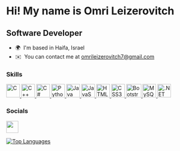 Hi! My name is Omri Leizerovitch
=========================================================================================================================================

Software Developer
------------------

*   🌍  I'm based in Haifa, Israel
*   ✉️  You can contact me at [omrileizerovitch7@gmail.com](mailto:omrileizerovitch7@gmail.com)
  
### Skills 
<p align="left">
  <a href="https://docs.microsoft.com/en-us/cpp/?view=msvc-170" target="_blank" rel="noreferrer">
    <img src="https://raw.githubusercontent.com/danielcranney/readme-generator/main/public/icons/skills/c-colored.svg" 
         width="36" height="36" alt="C" />
  </a>
  <a href="https://docs.microsoft.com/en-us/cpp/?view=msvc-170" target="_blank" rel="noreferrer">
    <img src="https://raw.githubusercontent.com/danielcranney/readme-generator/main/public/icons/skills/cplusplus-colored.svg" 
      width="36" height="36" alt="C++" />
  </a>
  <a href="https://docs.microsoft.com/en-us/dotnet/csharp/" target="_blank" rel="noreferrer">
    <img src="https://raw.githubusercontent.com/danielcranney/readme-generator/main/public/icons/skills/csharp-colored.svg" 
         width="36" height="36" alt="C#" />
  </a>
  <a href="https://www.python.org/" target="_blank" rel="noreferrer">
    <img src="https://www.vectorlogo.zone/logos/python/python-icon.svg" width="36" height="36" alt="Python"/>
  </a>
  <a href="https://www.oracle.com/java/" target="_blank" rel="noreferrer">
    <img src="https://www.vectorlogo.zone/logos/java/java-icon.svg" width="36" height="36" alt="Java"/>
  </a>
  <a href="https://developer.mozilla.org/en-US/docs/Web/JavaScript" target="_blank" rel="noreferrer">
    <img src="https://raw.githubusercontent.com/danielcranney/readme-generator/main/public/icons/skills/javascript-colored.svg" 
         width="36" height="36" alt="JavaScript" />
  </a>
  <a href="https://developer.mozilla.org/en-US/docs/Glossary/HTML5" target="_blank" rel="noreferrer">
    <img src="https://www.vectorlogo.zone/logos/w3_html5/w3_html5-icon.svg" width="36" height="36" alt="HTML5"/>
  </a>
  <a href="https://www.w3.org/TR/CSS/#css" target="_blank" rel="noreferrer">
    <img src="https://www.vectorlogo.zone/logos/w3_css/w3_css-icon.svg" width="36" height="36" alt="CSS3"/>
  </a>
  <a href="https://getbootstrap.com/" target="_blank" rel="noreferrer">
    <img src="https://upload.wikimedia.org/wikipedia/commons/b/b2/Bootstrap_logo.svg" width="40" height="36" alt="Bootstrap"/>
  </a>
  <a href="https://www.mysql.com/" target="_blank" rel="noreferrer">
    <img src="https://www.vectorlogo.zone/logos/mysql/mysql-icon.svg" width="36" height="36" alt="MySQL"/>
  </a>
  <a href="https://dotnet.microsoft.com/en-us/" target="_blank" rel="noreferrer">
    <img src="https://www.vectorlogo.zone/logos/dotnet/dotnet-icon.svg" width="36" height="36" alt=".NET" />
  </a>
</p>
                    
### Socials

<p align="left">
  <a href="https://www.linkedin.com/in/omri-leizerovitch/" target="_blank" rel="noreferrer">
    <img src="https://raw.githubusercontent.com/danielcranney/readme-generator/main/public/icons/socials/linkedin.svg" 
         width="32" height="32" />
  </a>
</p>

<a href="https://github.com/Omril7" align="left">
  <img src="https://github-readme-stats.vercel.app/api/top-langs/?username=Omril7&langs_count=10&title_color=0891b2&text_color=ffffff&icon_color=0f172a&bg_color=1c1917&hide_border=true&locale=en&custom_title=Top%20%Languages" 
    alt="Top Languages" />
</a>
